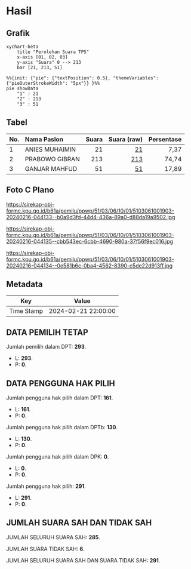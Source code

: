 # Hasil

## Grafik

```mermaid
xychart-beta
    title "Perolehan Suara TPS"
    x-axis [01, 02, 03]
    y-axis "Suara" 0 --> 213
    bar [21, 213, 51]
```

```mermaid
%%{init: {"pie": {"textPosition": 0.5}, "themeVariables": {"pieOuterStrokeWidth": "5px"}} }%%
pie showData
    "1" : 21
    "2" : 213
    "3" : 51
```

## Tabel

| No. | Nama Paslon    | Suara | Suara (raw) | Persentase |
|:--- |:-------------- | -----:| -----------:| ----------:|
| 1   | ANIES MUHAIMIN | 21    | [21][p-1]   | 7,37       |
| 2   | PRABOWO GIBRAN | 213   | [213][p-2]  | 74,74      |
| 3   | GANJAR MAHFUD  | 51    | [51][p-3]   | 17,89      |


[p-1]: https://github.com/gigit-pemilu/pemilu-2024-51-bali/blob/main/pilpres/hitung-suara/sub/51-bali/sub/03-badung/sub/06-kuta-utara/sub/1001-kerobokan-kelod/sub/903-tps/sub/paslon-1.txt
[p-2]: https://github.com/gigit-pemilu/pemilu-2024-51-bali/blob/main/pilpres/hitung-suara/sub/51-bali/sub/03-badung/sub/06-kuta-utara/sub/1001-kerobokan-kelod/sub/903-tps/sub/paslon-2.txt
[p-3]: https://github.com/gigit-pemilu/pemilu-2024-51-bali/blob/main/pilpres/hitung-suara/sub/51-bali/sub/03-badung/sub/06-kuta-utara/sub/1001-kerobokan-kelod/sub/903-tps/sub/paslon-3.txt

## Foto C Plano

https://sirekap-obj-formc.kpu.go.id/b61a/pemilu/ppwp/51/03/06/10/01/5103061001903-20240216-044133--b0a9d3fd-44d4-436a-89a0-d88da19a9502.jpg

https://sirekap-obj-formc.kpu.go.id/b61a/pemilu/ppwp/51/03/06/10/01/5103061001903-20240216-044135--cbb543ec-6cbb-4690-980a-37f56f9ec016.jpg

https://sirekap-obj-formc.kpu.go.id/b61a/pemilu/ppwp/51/03/06/10/01/5103061001903-20240216-044134--0e581b6c-0ba4-4562-8390-c5de22d913ff.jpg


## Metadata

| Key        | Value               |
| ---------- | ------------------- |
| Time Stamp | 2024-02-21 22:00:00 |


## DATA PEMILIH TETAP

Jumlah pemilih dalam DPT: **293**.
 * L: **293**.
 * P: **0**.

## DATA PENGGUNA HAK PILIH

Jumlah pengguna hak pilih dalam DPT: **161**.
 * L: **161**.
 * P: **0**.

Jumlah pengguna hak pilih dalam DPTb: **130**.
 * L: **130**.
 * P: **0**.

Jumlah pengguna hak pilih dalam DPK: **0**.
 * L: **0**.
 * P: **0**.

Jumlah pengguna hak pilih: **291**.
 * L: **291**.
 * P: **0**.

## JUMLAH SUARA SAH DAN TIDAK SAH

JUMLAH SELURUH SUARA SAH: **285**.

JUMLAH SUARA TIDAK SAH: **6**.

JUMLAH SELURUH SUARA SAH DAN SUARA TIDAK SAH: **291**.



